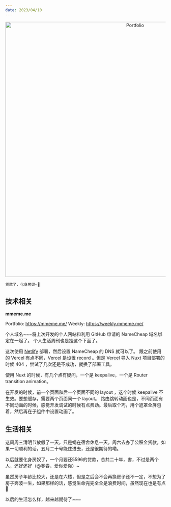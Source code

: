 ```yaml
---
date: 2023/04/10
---
```


<p align="center">
<img alt="Portfolio" src="https://cdn.jsdelivr.net/gh/pinky-pig/pic-bed/images20230410111105.png" width=800 />  
</p>

<small>贷款了，化身房奴~🤡</small>  

## 技术相关

**mmeme.me**  

Portfolio: <https://mmeme.me/>
Weekly: <https://weekly.mmeme.me/>

个人域名~~~将上次开发的个人网站和利用 GitHub 申请的 NameCheap 域名绑定在一起了。
个人生活周刊也是挂这个下面了。

这次使用 [Netlify](https://app.netlify.com/) 部署，然后设置 NameCheap 的 DNS 就可以了。
跟之前使用的 Vercel 有点不同，Vercel 是设置 record 。但是 Vercel 导入 Nuxt 项目部署的时候 404 ，尝试了几次还是不成功，就换了部署工具。

使用 Nuxt 的时候，有几个点有疑问，一个是 keepalive，一个是 Router transition animation。  

在开发的时候，前一个页面和后一个页面不同的 layout ，这个时候 keepalive 不生效。要想缓存，需要两个页面同一个 layout。
路由跳转动画也是，不同页面有不同动画的时候，感觉开发调试的时候有点费劲。最后取个巧，用个遮罩全屏包着，然后再在子组件中设置动画了。

## 生活相关

这周周三清明节放假了一天，只是蜗在宿舍休息一天。周六去办了公积金贷款，如果一切顺利的话，五月二十号能住进去，还是很期待的嘞。 

以后就要化身房奴了，一个月要还5596的贷款，总共二十年，害，不过是两个人，还好还好（@春春，爱你爱你）~

虽然房子年龄比较大，还是在六楼，但是之后会不会再换房子还不一定，不想为了房子奔波一生，如果那样的话，感觉生命完完全全是浪费时间，虽然现在也是有点🤡

以后的生活怎么样，越来越期待了~~~
